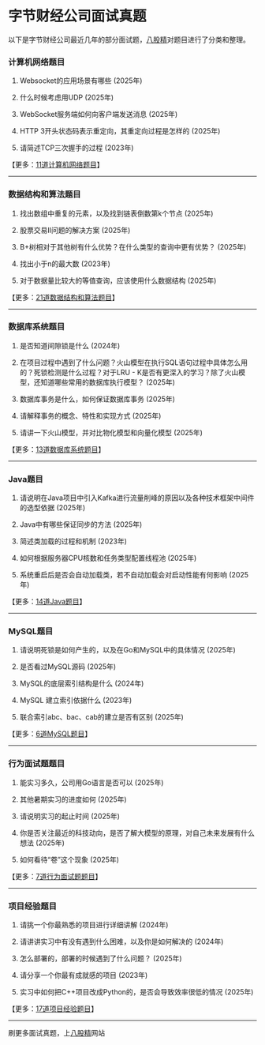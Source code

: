 # 字节财经公司面试真题

以下是字节财经公司最近几年的部分面试题，[八股精](https://www.bagujing.com)对题目进行了分类和整理。

### 计算机网络题目

1. Websocket的应用场景有哪些 (2025年) 

2. 什么时候考虑用UDP (2025年) 

3. WebSocket服务端如何向客户端发送消息 (2025年) 

4. HTTP 3开头状态码表示重定向，其重定向过程是怎样的 (2025年) 

5. 请简述TCP三次握手的过程 (2023年) 

【更多：[11道计算机网络题目](https://www.bagujing.com/companies)】


---

### 数据结构和算法题目

1. 找出数组中重复的元素，以及找到链表倒数第k个节点 (2025年) 

2. 股票交易Ⅱ问题的解决方案 (2025年) 

3. B+树相对于其他树有什么优势？在什么类型的查询中更有优势？ (2025年) 

4. 找出小于n的最大数 (2023年) 

5. 对于数据量比较大的等值查询，应该使用什么数据结构 (2025年) 

【更多：[21道数据结构和算法题目](https://www.bagujing.com/companies)】


---

### 数据库系统题目

1. 是否知道间隙锁是什么 (2024年) 

2. 在项目过程中遇到了什么问题？火山模型在执行SQL语句过程中具体怎么用的？死锁检测是什么过程？对于LRU - K是否有更深入的学习？除了火山模型，还知道哪些常用的数据库执行模型？ (2025年) 

3. 数据库事务是什么，如何保证数据库事务 (2025年) 

4. 请解释事务的概念、特性和实现方式 (2025年) 

5. 请讲一下火山模型，并对比物化模型和向量化模型 (2025年) 

【更多：[13道数据库系统题目](https://www.bagujing.com/companies)】


---

### Java题目

1. 请说明在Java项目中引入Kafka进行流量削峰的原因以及各种技术框架中间件的选型依据 (2025年) 

2. Java中有哪些保证同步的方法 (2025年) 

3. 简述类加载的过程和机制 (2023年) 

4. 如何根据服务器CPU核数和任务类型配置线程池 (2025年) 

5. 系统重启后是否会自动加载类，若不自动加载会对启动性能有何影响 (2025年) 

【更多：[14道Java题目](https://www.bagujing.com/companies)】


---

### MySQL题目

1. 请说明死锁是如何产生的，以及在Go和MySQL中的具体情况 (2025年) 

2. 是否看过MySQL源码 (2025年) 

3. MySQL的底层索引结构是什么 (2024年) 

4. MySQL 建立索引依据什么 (2023年) 

5. 联合索引abc、bac、cab的建立是否有区别 (2025年) 

【更多：[6道MySQL题目](https://www.bagujing.com/companies)】


---

### 行为面试题题目

1. 能实习多久，公司用Go语言是否可以 (2025年) 

2. 其他暑期实习的进度如何 (2025年) 

3. 请说明实习的起止时间 (2025年) 

4. 你是否关注最近的科技动向，是否了解大模型的原理，对自己未来发展有什么想法 (2025年) 

5. 如何看待“卷”这个现象 (2025年) 

【更多：[7道行为面试题题目](https://www.bagujing.com/companies)】


---

### 项目经验题目

1. 请挑一个你最熟悉的项目进行详细讲解 (2024年) 

2. 请讲讲实习中有没有遇到什么困难，以及你是如何解决的 (2024年) 

3. 怎么部署的，部署的时候遇到了什么问题？ (2025年) 

4. 请分享一个你最有成就感的项目 (2023年) 

5. 实习中如何把C++项目改成Python的，是否会导致效率很低的情况 (2025年) 

【更多：[17道项目经验题目](https://www.bagujing.com/companies)】


---

刷更多面试真题，上[八股精](https://www.bagujing.com)网站